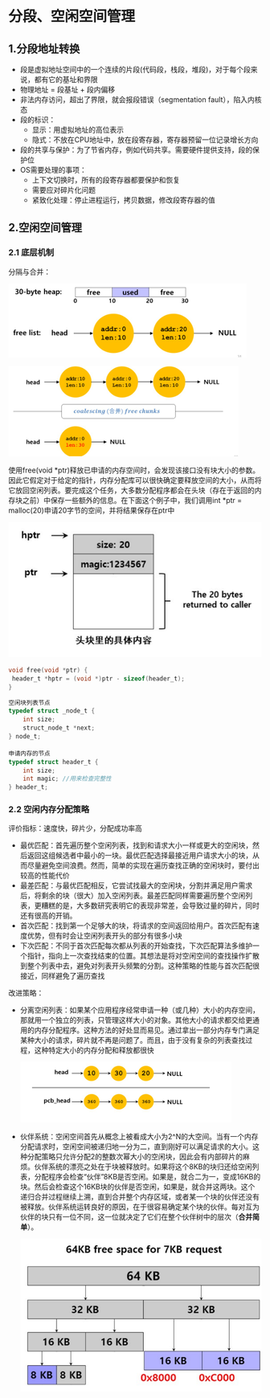 # 分段、空闲空间管理

## 1.分段地址转换

* 段是虚拟地址空间中的一个连续的片段(代码段，栈段，堆段)，对于每个段来说，都有它的基址和界限
* 物理地址 = 段基址 + 段内偏移
* 非法内存访问，超出了界限，就会报段错误（segmentation fault），陷入内核态
* 段的标识：
  * 显示：用虚拟地址的高位表示
  * 隐式：不放在CPU地址中，放在段寄存器，寄存器预留一位记录增长方向
* 段的共享与保护：为了节省内存，例如代码共享。需要硬件提供支持，段的保护位
* OS需要处理的事项：
  * 上下文切换时，所有的段寄存器都要保护和恢复
  * 需要应对碎片化问题
  * 紧致化处理：停止进程运行，拷贝数据，修改段寄存器的值



## 2.空闲空间管理

### 2.1 底层机制

分隔与合并：

![image-20240905115118539](./assets/5.分段、空闲空间管理/image-20240905115118539.png)

![image-20240905115154585](./assets/5.分段、空闲空间管理/image-20240905115154585.png)

使用free(void *ptr)释放已申请的内存空间时，会发现该接口没有块大小的参数。因此它假定对于给定的指针，内存分配库可以很快确定要释放空间的大小，从而将它放回空闲列表。要完成这个任务，大多数分配程序都会在头块（存在于返回的内存块之前）中保存一些额外的信息。在下面这个例子中，我们调用int *ptr = malloc(20)申请20字节的空间，并将结果保存在ptr中

![image-20240905115302762](./assets/5.分段、空闲空间管理/image-20240905115302762.png)

```c
void free(void *ptr) { 
 header_t *hptr = (void *)ptr - sizeof(header_t); 
}
```

```c
空闲块列表节点
typedef struct _node_t {
    int size;
    struct_node_t *next;
} node_t;

申请内存的节点
typedef struct header_t {
    int size;
    int magic; //用来检查完整性
} header_t;
```

### 2.2 空闲内存分配策略

评价指标：速度快，碎片少，分配成功率高

* 最优匹配：首先遍历整个空闲列表，找到和请求大小一样或更大的空闲块，然后返回这组候选者中最小的一块。最优匹配选择最接近用户请求大小的块，从而尽量避免空间浪费。然而，简单的实现在遍历查找正确的空闲块时，要付出较高的性能代价
* 最差匹配：与最优匹配相反，它尝试找最大的空闲块，分割并满足用户需求后，将剩余的块（很大）加入空闲列表。最差匹配同样需要遍历整个空闲列表，更糟糕的是，大多数研究表明它的表现非常差，会导致过量的碎片，同时还有很高的开销。
* 首次匹配：找到第一个足够大的块，将请求的空间返回给用户。首次匹配有速度优势，但有时会让空闲列表开头的部分有很多小块
* 下次匹配：不同于首次匹配每次都从列表的开始查找，下次匹配算法多维护一个指针，指向上一次查找结束的位置。其想法是将对空闲空间的查找操作扩散到整个列表中去，避免对列表开头频繁的分割。这种策略的性能与首次匹配很接近，同样避免了遍历查找

改进策略：

* 分离空闲列表：如果某个应用程序经常申请一种（或几种）大小的内存空间，那就用一个独立的列表，只管理这样大小的对象。其他大小的请求都交给更通用的内存分配程序。这种方法的好处显而易见。通过拿出一部分内存专门满足某种大小的请求，碎片就不再是问题了。而且，由于没有复杂的列表查找过程，这种特定大小的内存分配和释放都很快

  ![image-20240905213820926](./assets/5.分段、空闲空间管理/image-20240905213820926.png)

* 伙伴系统：空闲空间首先从概念上被看成大小为2^N的大空间。当有一个内存分配请求时，空闲空间被递归地一分为二，直到刚好可以满足请求的大小。这种分配策略只允许分配2的整数次幂大小的空闲块，因此会有内部碎片的麻烦。伙伴系统的漂亮之处在于块被释放时。如果将这个8KB的块归还给空闲列表，分配程序会检查“伙伴”8KB是否空闲。如果是，就合二为一，变成16KB的块。然后会检查这个16KB块的伙伴是否空闲，如果是，就合并这两块。这个递归合并过程继续上溯，直到合并整个内存区域，或者某一个块的伙伴还没有被释放。伙伴系统运转良好的原因，在于很容易确定某个块的伙伴。每对互为伙伴的块只有一位不同，这一位就决定了它们在整个伙伴树中的层次（**合并简单**）。

  ![image-20240905214103637](./assets/5.分段、空闲空间管理/image-20240905214103637.png)

